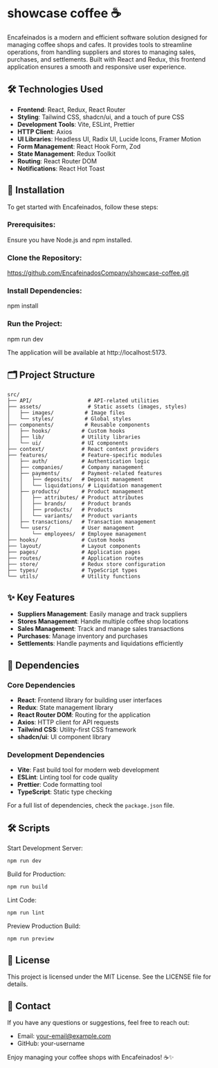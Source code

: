 # showcase coffee ☕

Encafeinados is a modern and efficient software solution designed for managing
coffee shops and cafes. It provides tools to streamline operations, from handling suppliers
and stores to managing sales, purchases, and settlements. Built with React and Redux, this frontend
application ensures a smooth and responsive user experience.

## 🛠️ Technologies Used

* **Frontend**: React, Redux, React Router
* **Styling**: Tailwind CSS, shadcn/ui, and a touch of pure CSS
* **Development Tools**: Vite, ESLint, Prettier
* **HTTP Client**: Axios
* **UI Libraries**: Headless UI, Radix UI, Lucide Icons, Framer Motion
* **Form Management**: React Hook Form, Zod
* **State Management**: Redux Toolkit
* **Routing**: React Router DOM
* **Notifications**: React Hot Toast

## 🚀 Installation

To get started with Encafeinados, follow these steps:

### Prerequisites:

Ensure you have Node.js and npm installed.

### Clone the Repository:

https://github.com/EncafeinadosCompany/showcase-coffee.git

### Install Dependencies:


npm install


### Run the Project:

npm run dev


The application will be available at http://localhost:5173.

## 🗂️ Project Structure

```
src/
├── API/                  # API-related utilities
├── assets/               # Static assets (images, styles)
│   ├── images/          # Image files
│   └── styles/          # Global styles
├── components/          # Reusable components
│   ├── hooks/          # Custom hooks
│   ├── lib/            # Utility libraries
│   └── ui/             # UI components
├── context/            # React context providers
├── features/           # Feature-specific modules
│   ├── auth/           # Authentication logic
│   ├── companies/      # Company management
│   ├── payments/       # Payment-related features
│   │   ├── deposits/   # Deposit management
│   │   └── liquidations/ # Liquidation management
│   ├── products/       # Product management
│   │   ├── attributes/ # Product attributes
│   │   ├── brands/     # Product brands
│   │   ├── products/   # Products
│   │   └── variants/   # Product variants
│   ├── transactions/   # Transaction management
│   └── users/          # User management
│       └── employees/  # Employee management
├── hooks/              # Custom hooks
├── layout/             # Layout components
├── pages/              # Application pages
├── routes/             # Application routes
├── store/              # Redux store configuration
├── types/              # TypeScript types
└── utils/              # Utility functions
```

## ✨ Key Features

* **Suppliers Management**: Easily manage and track suppliers
* **Stores Management**: Handle multiple coffee shop locations
* **Sales Management**: Track and manage sales transactions
* **Purchases**: Manage inventory and purchases
* **Settlements**: Handle payments and liquidations efficiently

## 🧩 Dependencies

### Core Dependencies

* **React**: Frontend library for building user interfaces
* **Redux**: State management library
* **React Router DOM**: Routing for the application
* **Axios**: HTTP client for API requests
* **Tailwind CSS**: Utility-first CSS framework
* **shadcn/ui**: UI component library

### Development Dependencies

* **Vite**: Fast build tool for modern web development
* **ESLint**: Linting tool for code quality
* **Prettier**: Code formatting tool
* **TypeScript**: Static type checking

For a full list of dependencies, check the `package.json` file.

## 🛠️ Scripts

Start Development Server:
```bash
npm run dev
```

Build for Production:
```bash
npm run build
```

Lint Code:
```bash
npm run lint
```

Preview Production Build:
```bash
npm run preview
```

## 📄 License

This project is licensed under the MIT License. See the LICENSE file for details.

## 📧 Contact

If you have any questions or suggestions, feel free to reach out:

* Email: your-email@example.com
* GitHub: your-username

Enjoy managing your coffee shops with Encafeinados! ☕✨